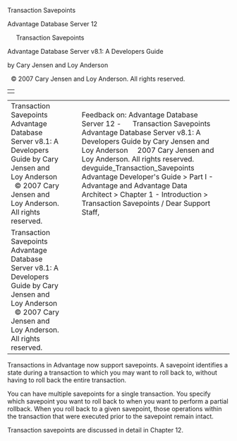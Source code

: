 Transaction Savepoints




Advantage Database Server 12  

     Transaction Savepoints

Advantage Database Server v8.1: A Developers Guide

by Cary Jensen and Loy Anderson

  © 2007 Cary Jensen and Loy Anderson. All rights reserved.

|  |
| --- |
|  |

|  |  |  |  |  |
| --- | --- | --- | --- | --- |
| Transaction Savepoints  Advantage Database Server v8.1: A Developers Guide  by Cary Jensen and Loy Anderson    © 2007 Cary Jensen and Loy Anderson. All rights reserved. |  |  | Feedback on: Advantage Database Server 12 -      Transaction Savepoints Advantage Database Server v8.1: A Developers Guide by Cary Jensen and Loy Anderson     2007 Cary Jensen and Loy Anderson. All rights reserved. devguide\_Transaction\_Savepoints Advantage Developer's Guide > Part I - Advantage and Advantage Data Architect > Chapter 1 - Introduction > Transaction Savepoints / Dear Support Staff, |  |
| Transaction Savepoints  Advantage Database Server v8.1: A Developers Guide  by Cary Jensen and Loy Anderson    © 2007 Cary Jensen and Loy Anderson. All rights reserved. |  |  |  |  |

Transactions in Advantage now support savepoints. A savepoint identifies a state during a transaction to which you may want to roll back to, without having to roll back the entire transaction.

You can have multiple savepoints for a single transaction. You specify which savepoint you want to roll back to when you want to perform a partial rollback. When you roll back to a given savepoint, those operations within the transaction that were executed prior to the savepoint remain intact.

Transaction savepoints are discussed in detail in Chapter 12.